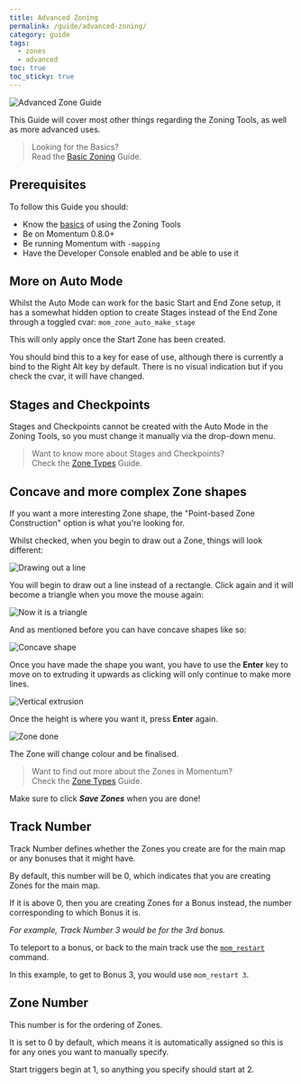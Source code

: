 ```yaml
---
title: Advanced Zoning
permalink: /guide/advanced-zoning/
category: guide
tags:
  - zones
  - advanced
toc: true
toc_sticky: true
---
```

<img src="/assets/images/guide_headers/guide_advanced_zoning.jpg" alt="Advanced Zone Guide" style="display: block; margin: auto;">

This Guide will cover most other things regarding the Zoning Tools, as well as more advanced uses.  

> Looking for the Basics?  
> Read the [Basic Zoning](/guide/basic-zoning/) Guide.  

## Prerequisites
To follow this Guide you should:
- Know the [basics](/guide/basic-zoning/) of using the Zoning Tools
- Be on Momentum 0.8.0+
- Be running Momentum with `-mapping`
- Have the Developer Console enabled and be able to use it

## More on Auto Mode
Whilst the Auto Mode can work for the basic Start and End Zone setup, it has a somewhat hidden option to create Stages instead of the End Zone through a toggled cvar: `mom_zone_auto_make_stage`  

This will only apply once the Start Zone has been created.  
<div class="note info">
    <p>
        You should bind this to a key for ease of use, although there is currently a bind to the Right Alt key by default. There is no visual indication but if you check the cvar, it will have changed.
    </p>
</div>

## Stages and Checkpoints
Stages and Checkpoints cannot be created with the Auto Mode in the Zoning Tools, so you must change it manually via the drop-down menu.  

> Want to know more about Stages and Checkpoints?  
> Check the [Zone Types](/guide/zone-types/) Guide.

## Concave and more complex Zone shapes
If you want a more interesting Zone shape, the "Point-based Zone Construction" option is what you're looking for.  

Whilst checked, when you begin to draw out a Zone, things will look different:  

<img src="/assets/images/zone_guide/adv_point_2.png" alt="Drawing out a line" style="display: block; margin: auto;">

You will begin to draw out a line instead of a rectangle. Click again and it will become a triangle when you move the mouse again:  

<img src="/assets/images/zone_guide/adv_point_3.png" alt="Now it is a triangle" style="display: block; margin: auto;">

And as mentioned before you can have concave shapes like so:  

<img src="/assets/images/zone_guide/adv_point_4.png" alt="Concave shape" style="display: block; margin: auto;">

Once you have made the shape you want, you have to use the **Enter** key to move on to extruding it upwards as clicking will only continue to make more lines.  

<img src="/assets/images/zone_guide/adv_point_5.jpg" alt="Vertical extrusion" style="display: block; margin: auto;">


Once the height is where you want it, press **Enter** again.  

<img src="/assets/images/zone_guide/adv_point_6.jpg" alt="Zone done" style="display: block; margin: auto;">

The Zone will change colour and be finalised.  

> Want to find out more about the Zones in Momentum?  
> Check the [Zone Types](/guide/zone-types/) Guide.

<div class="note info">
    <p>
        Make sure to click <b><em>Save Zones</em></b> when you are done!
    </p>
</div>

## Track Number
Track Number defines whether the Zones you create are for the main map or any bonuses that it might have.  

By default, this number will be 0, which indicates that you are creating Zones for the main map.  

If it is above 0, then you are creating Zones for a Bonus instead, the number corresponding to which Bonus it is.  

*For example, Track Number 3 would be for the 3rd bonus.*

To teleport to a bonus, or back to the main track use the [`mom_restart`](https://docs.momentum-mod.org/command/mom_restart/) command.  

In this example, to get to Bonus 3, you would use `mom_restart 3`.

## Zone Number
This number is for the ordering of Zones.  

It is set to 0 by default, which means it is automatically assigned so this is for any ones you want to manually specify.  

Start triggers begin at 1, so anything you specify should start at 2.